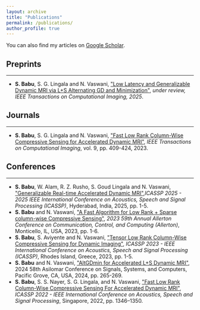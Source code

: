 ```yaml
---
layout: archive
title: "Publications"
permalink: /publications/
author_profile: true
---
```


You can also find my articles on [Google Scholar](https://scholar.google.com/citations?user=IGGQox0AAAAJ&hl=en&oi=ao).


## Preprints
---
- **S. Babu**, S. G. Lingala and N. Vaswani, ["Low Latency and Generalizable Dynamic MRI via L+S Alternating GD and Minimization"]( 
https://doi.org/10.48550/arXiv.2502.19220), *under review, IEEE Transactions on Computational Imaging, 2025*.

## Journals
---
- **S. Babu**, S. G. Lingala and N. Vaswani, ["Fast Low Rank Column-Wise Compressive Sensing for Accelerated Dynamic MRI"](https://ieeexplore.ieee.org/abstract/document/10103217), *IEEE Transactions on Computational Imaging*, vol. 9, pp. 409-424, 2023.

## Conferences
---
- **S. Babu**, W. Alam, R. Z. Rusho, S. Goud Lingala and N. Vaswani, ["Generalizable Real-time Accelerated Dynamic MRI"](https://ieeexplore.ieee.org/abstract/document/10888799),*ICASSP 2025 - 2025 IEEE International Conference on Acoustics, Speech and Signal Processing (ICASSP)*, Hyderabad, India, 2025, pp. 1-5.
- **S. Babu** and N. Vaswani, ["A Fast Algorithm for Low Rank + Sparse column-wise Compressive Sensing"](https://ieeexplore.ieee.org/abstract/document/10313478), *2023 59th Annual Allerton Conference on Communication, Control, and Computing (Allerton)*, Monticello, IL, USA, 2023, pp. 1-6.
- **S. Babu**, S. Aviyente and N. Vaswani, ["Tensor Low Rank Column-Wise Compressive Sensing for Dynamic Imaging"](https://ieeexplore.ieee.org/abstract/document/10097054), *ICASSP 2023 - IEEE International Conference on Acoustics, Speech and Signal Processing (ICASSP)*, Rhodes Island, Greece, 2023, pp. 1-5.
- **S. Babu** and N. Vaswani, ["AltGDmin for Accelerated L+S Dynamic MRI"](https://ieeexplore.ieee.org/abstract/document/10942852), 2024 58th Asilomar Conference on Signals, Systems, and Computers, Pacific Grove, CA, USA, 2024, pp. 265-269.
- **S. Babu**, S. S. Nayer, S. G. Lingala, and N. Vaswani, ["Fast Low Rank Column-Wise Compressive Sensing For Accelerated Dynamic MRI"](https://ieeexplore.ieee.org/document/9747549),
*ICASSP 2022 - IEEE International Conference on Acoustics, Speech and Signal Processing*, Singapore, 2022, pp. 1346–1350.  
